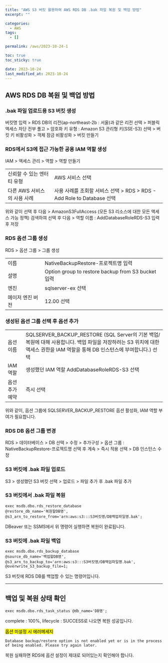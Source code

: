 ```yaml
---
title: "AWS S3 버킷 활용하여 AWS RDS DB .bak 파일 복원 및 백업 방법"
excerpt: ""

categories:
  - AWS
tags:
  - []

permalink: /aws/2023-10-24-1

toc: true
toc_sticky: true

date: 2023-10-24
last_modified_at: 2023-10-24
---
```


## AWS RDS DB 복원 및 백업 방법

### .bak 파일 업로드용 S3 버킷 생성
버킷명 입력 > RDS DB의 리전(ap-northeast-2b : 서울)과 같은 리전 선택 > 퍼블릭 액세스 차단 전부 풀고 > 암호화 키 유형 : Amazon S3 관리형 키(SSE-S3) 선택 > 버킷 키 비활성화 >  객체 잠금 비활성화 > 버킷 만들기

### RDS에서 S3에 접근 가능한 공용 IAM 역할 생성
IAM > 액세스 관리 > 역할 > 역할 만들기
<table>
  <tbody>
    <tr>
      <td>신뢰할 수 있는 엔터티 유형</td>
      <td>AWS 서비스 선택</td>
    </tr>
    <tr>
      <td>다른 AWS 서비스의 사용 사례</td>
      <td>사용 사례를 조회할 서비스 선택 &gt; RDS &gt; RDS - Add Role to Database 선택</td>
    </tr>
  </tbody>
</table>
위와 같이 선택 후 다음 > AmazonS3FullAccess (모든 S3 리소스에 대한 모든 액세스 가능 정책) 검색하여 선택 후 다음 > 역할 이름 : AddDatabaseRoleRDS-S3 입력 후 저장

### RDS 옵션 그룹 생성
RDS > 옵션 그룹 > 그룹 생성
<table>
  <tbody>
    <tr>
      <td>이름</td>
      <td>NativeBackupRestore-프로젝트명 입력</td>
    </tr>
    <tr>
      <td>설명</td>
      <td>Option group to restore backup from S3 bucket 입력</td>
    </tr>
    <tr>
      <td>엔진</td>
      <td>sqlserver-ex 선택</td>
    </tr>
    <tr>
      <td>메이저 엔진 버전</td>
      <td>12.00 선택</td>
    </tr>
  </tbody>
</table>

### 생성된 옵션 그룹 선택 후 옵션 추가
<table>
  <tbody>
    <tr>
      <td>옵션 이름</td>
      <td>SQLSERVER_BACKUP_RESTORE (SQL Server의 기본 백업/복원에 대해 사용합니다. 백업 파일을 저장하려는 S3 위치에 대한 액세스 권한을 IAM 역할을 통해 DB 인스턴스에 부여합니다.) 선택</td>
    </tr>
    <tr>
      <td>IAM 역할</td>
      <td>생성했던 IAM 역할 AddDatabaseRoleRDS-S3 선택</td>
    </tr>
    <tr>
      <td>옵션 추가 예약</td>
      <td>즉시 선택</td>
    </tr>
  </tbody>
</table>
위와 같이, 옵션 그룹에 SQLSERVER_BACKUP_RESTORE 옵션 활성화, IAM 역할 부여가 필요합니다.

### RDS DB 옵션 그룹 변경
RDS > 데이터베이스 > DB 선택 > 수정 > 추가구성 > 옵션 그룹 : NativeBackupRestore-프로젝트명 선택 후 계속 > 즉시 적용 선택 > DB 인스턴스 수정

### S3 버킷에 .bak 파일 업로드
S3 > 생성했던 S3 버킷 선택 > 업로드 > 파일 추가 후 .bak 파일 추가

### S3 버킷에서 .bak 파일 복원
```
exec msdb.dbo.rds_restore_database
@restore_db_name='복원할DB명',
@s3_arn_to_restore_from='arn:aws:s3:::S3버킷명/DB백업파일명.bak';
```
DBeaver 또는 SSMS에서 위 명령어 실행하면 복원이 완료됩니다.

### S3 버킷에 .bak 파일 백업
```
exec msdb.dbo.rds_backup_database 
@source_db_name='백업할DB명', 
@s3_arn_to_backup_to='arn:aws:s3:::S3버킷명/DB백업파일명.bak',
@overwrite_S3_backup_file=1;
```
S3 버킷에 RDS DB를 백업할 수 있는 명령어입니다.

---

## 백업 및 복원 상태 확인
```
exec msdb.dbo.rds_task_status @db_name='DB명';
```
complete : 100%, lifecycle : SUCCESS로 나오면 복원 성공입니다.

<mark>옵션 미설정 시 에러메세지</mark>
```
Database backup/restore option is not enabled yet or is in the process of being enabled. Please try again later.
```
복원 실패하면 RDS에 옵션 설정이 제대로 되어있는지 확인해야 합니다.